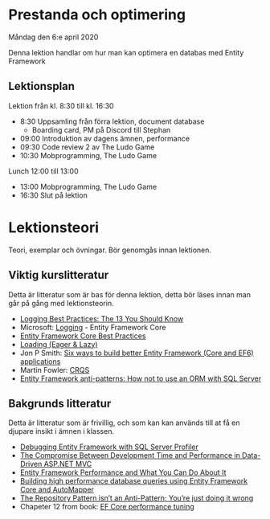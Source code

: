 # Prestanda och optimering

Måndag den 6:e april 2020

Denna lektion handlar om hur man kan optimera en databas med Entity Framework

## Lektionsplan
Lektion från kl. 8:30 till kl. 16:30

* 8:30 Uppsamling från förra lektion, document database
  - Boarding card, PM på Discord till Stephan
* 09:00 Introduktion av dagens ämnen, performance
* 09:30 Code review 2 av The Ludo Game
* 10:30 Mobprogramming, The Ludo Game

Lunch 12:00 till 13:00

* 13:00 Mobprogramming, The Ludo Game
* 16:30 Slut på lektion

# Lektionsteori

Teori, exemplar och övningar. Bör genomgås innan lektionen.

## Viktig kurslitteratur
Detta är litteratur som är bas för denna lektion, detta bör läses innan man går på gång med lektionsteorin.

* [Logging Best Practices: The 13 You Should Know](https://www.scalyr.com/blog/the-10-commandments-of-logging/)
* Microsoft: [Logging](https://docs.microsoft.com/en-us/ef/core/miscellaneous/logging?tabs=v3) - Entity Framework Core
* [Entity Framework Core Best Practices](https://medium.com/@fatih_yildizli/entity-framework-core-best-practices-dd567c998054)
* [Loading (Eager & Lazy)](https://entityframeworkcore.com/querying-data-loading-eager-lazy)
* Jon P Smith: [Six ways to build better Entity Framework (Core and EF6) applications](https://www.thereformedprogrammer.net/six-ways-to-build-better-entity-framework-core-and-ef6-applications/)
* Martin Fowler: [CRQS](https://martinfowler.com/bliki/CQRS.html) 
* [Entity Framework anti-patterns: How not to use an ORM with SQL Server](https://www.ben-morris.com/entity-framework-anti-patterns-how-not-to-use-an-orm-with-sql-server/)

## Bakgrunds litteratur
Detta är litteratur som är frivillig, och som kan kan används till at få en djupare insikt i ämnen i klassen.

* [Debugging Entity Framework with SQL Server Profiler](https://royaljay.com/development/debugging-entity-framework-sql-server-profiler/)
* [The Compromise Between Development Time and Performance in Data-Driven ASP.NET MVC](https://www.red-gate.com/simple-talk/dotnet/asp-net/the-compromise-between-development-time-and-performance-in-data-driven-asp-net-mvc/)
* [Entity Framework Performance and What You Can Do About It](https://www.red-gate.com/simple-talk/dotnet/net-tools/entity-framework-performance-and-what-you-can-do-about-it/)
* [Building high performance database queries using Entity Framework Core and AutoMapper](https://www.thereformedprogrammer.net/building-efficient-database-queries-using-entity-framework-core-and-automapper/)
* [The Repository Pattern isn’t an Anti-Pattern; You’re just doing it wrong](https://brianbu.com/2019/09/25/the-repository-pattern-isnt-an-anti-pattern-youre-just-doing-it-wrong/)
* Chapeter 12 from book: [EF Core performance tuning](https://livebook.manning.com/book/entity-framework-core-in-action/chapter-12)
